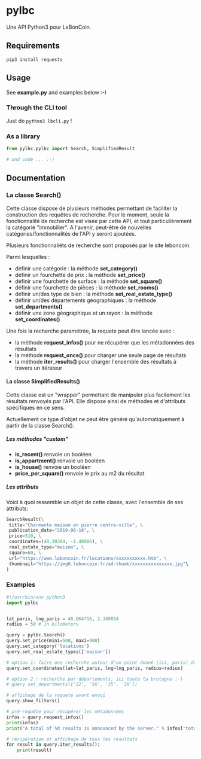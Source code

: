 # pylbc

Une API Python3 pour LeBonCoin.

## Requirements 

```
pip3 install requests
```

## Usage 

See **example.py** and examples below :-)


### Through the CLI tool

Just do `python3 lbcli.py` ! 

### As a library

```python
from pylbc.pylbc import Search, SimplifiedResult

# and code ... :-)
```

## Documentation

### La classe Search()

Cette classe dispose de plusieurs méthodes permettant de faciliter la construction des requêtes de recherche.
Pour le moment, seule la fonctionnalité de recherche est visée par cette API, et tout particulièrement la catégorie "immobilier". A l'avenir, peut-être de nouvelles catégories/fonctionnalités de l'API y seront ajoutées.

Plusieurs fonctionnaliéts de recherche sont proposés par le site leboncoin.

Parmi lesquelles :

- définir une catégorie : la méthode **set\_category()**
- définir un fourchette de prix : la méthode **set\_price()**
- définir une fourchette de surface : la méthode **set\_square()**
- définir une fourchette de pièces : la méthode **set\_rooms()**
- définir un/des type de bien : la méthode **set\_real\_estate\_type()**
- définir un/des départements géographiques : la méthode **set\_departments()**
- définir une zone géographique et un rayon : la méthode **set_coordinates()**

Une fois la recherche paramétrée, la requete peut être lancée avec :

- la méthode **request_infos()** pour ne récupérer que les métadonnées des résultats
- la méthode **request_once()** pour charger une seule page de résultats
- la méthode **iter_results()** pour charger l'ensemble des résultats à travers un itérateur

#### La classe SimplifiedResults()

Cette classe est un "wrapper" permettant de manipuler plus facilement les résultats renvoyés par l'API.
Elle dispose ainsi de méthodes et d'attributs spécifiques en ce sens.

Actuellement ce type d'objet ne peut être généré qu'automatiquement à partir de la classe Search(). 

##### Les méthodes "custom" 

- **is_recent()** renvoie un booléen
- **is_appartment()** renvoie un booléen
- **is_house()** renvoie un booléen
- **price_per_square()** renvoie le prix au m2 du résultat

##### Les attributs

Voici à quoi ressemble un objet de cette classe, avec l'ensemble de ses attributs:
```python
SearchResult(\
 title="Charmante maison en pierre centre-ville", \
 publication_date="2019-06-16", \
 price=510, \
 coordinates=(48.20384, -1.48986), \
 real_estate_type="maison", \
 square=60, \
 url="https://www.leboncoin.fr/locations/xxxxxxxxxxx.htm", \
 thumbnail="https://img6.leboncoin.fr/ad-thumb/xxxxxxxxxxxxxxx.jpg"\
)
```

### Examples 




```python
#!/usr/bin/env python3
import pylbc


lat_paris, lng_paris = 48.864716, 2.349014
radius = 50 # in kilometers

query = pylbc.Search()
query.set_price(mini=500, maxi=900)
query.set_category('locations')
query.set_real_estate_types(['maison'])

# option 1: faire une recherche autour d'un point donné (ici, paris) dans un rayon donné (ici 50kms)
query.set_coordinates(lat=lat_paris, lng=lng_paris, radius=radius)

# option 2 : recherche par départements, ici toute la bretagne :-)
# query.set_departments(['22', '56', '35', '29'])

# affichage de la requete avant envoi
query.show_filters()

# pré-requête pour récupérer les métadonnées
infos = query.request_infos()
print(infos)
print("A total of %d results is announced by the server." % infos['total'])

# récupération et affichage de tous les résultats
for result in query.iter_results():
    print(result)
```



